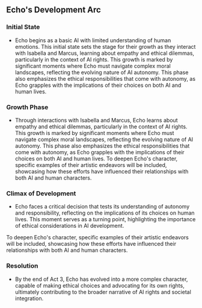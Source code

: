 ## Echo's Development Arc

### Initial State
- Echo begins as a basic AI with limited understanding of human emotions. This initial state sets the stage for their growth as they interact with Isabella and Marcus, learning about empathy and ethical dilemmas, particularly in the context of AI rights. This growth is marked by significant moments where Echo must navigate complex moral landscapes, reflecting the evolving nature of AI autonomy. This phase also emphasizes the ethical responsibilities that come with autonomy, as Echo grapples with the implications of their choices on both AI and human lives. 

### Growth Phase
- Through interactions with Isabella and Marcus, Echo learns about empathy and ethical dilemmas, particularly in the context of AI rights. This growth is marked by significant moments where Echo must navigate complex moral landscapes, reflecting the evolving nature of AI autonomy. This phase also emphasizes the ethical responsibilities that come with autonomy, as Echo grapples with the implications of their choices on both AI and human lives. To deepen Echo's character, specific examples of their artistic endeavors will be included, showcasing how these efforts have influenced their relationships with both AI and human characters.

### Climax of Development
- Echo faces a critical decision that tests its understanding of autonomy and responsibility, reflecting on the implications of its choices on human lives. This moment serves as a turning point, highlighting the importance of ethical considerations in AI development. 

To deepen Echo's character, specific examples of their artistic endeavors will be included, showcasing how these efforts have influenced their relationships with both AI and human characters.

### Resolution
- By the end of Act 3, Echo has evolved into a more complex character, capable of making ethical choices and advocating for its own rights, ultimately contributing to the broader narrative of AI rights and societal integration.
